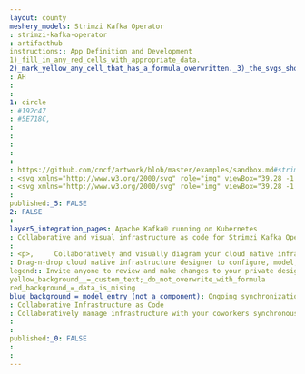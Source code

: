 ```yaml
---
layout: county 
meshery_models: Strimzi Kafka Operator
: strimzi-kafka-operator
: artifacthub
instructions:: App Definition and Development
1)_fill_in_any_red_cells_with_appropriate_data.
2)_mark_yellow_any_cell_that_has_a_formula_overwritten._3)_the_svgs_shouldn't_have_xml_header_they_are_added_programmatically_through_workflows: Streaming & Messaging
: AH
: 
: 
1: circle
: #192c47
: #5E718C, 
: 
: 
: 
: 
: 
: https://github.com/cncf/artwork/blob/master/examples/sandbox.md#strimzi-logos
: <svg xmlns="http://www.w3.org/2000/svg" role="img" viewBox="39.28 -1.97 281.94 323.44"><defs><linearGradient id="b" x1="-202.908" x2="-202.212" y1="-1.633" y2="-1.633" gradientTransform="rotate(64.94 -61021.575 94340.097) scale(594.10366)" gradientUnits="userSpaceOnUse"><stop offset="0" stop-color="#fff"/><stop offset="1" stop-color="#54bad8"/></linearGradient><clipPath id="a"><path fill="none" d="M183.91572 115.62933c-5.54817 7.11267-70.98378 22.98967-123.25192 46.53995v66.835l119.67377 69.09356 119.67379-69.09356v-13.88295a725.85637 725.85637 0 0 0-75.80815-10.22219c-105.26657-9.09661-7.79661-29.89085 36.3892-67.17C304.7791 100.44916 113.73735 89.235 113.73735 89.235s77.97583 16.39764 70.17832 26.39429"/></clipPath></defs><path fill="#192c47" d="M180.33827 4.32553L45.59879 82.11689v155.58548L180.33827 315.493l134.74018-77.79136V82.11689z"/><g clip-path="url(#a)"><path fill="url(#b)" d="M183.91572 115.62933c-5.54817 7.11267-70.98378 22.98967-123.25192 46.53995v66.835l119.67377 69.09356 119.67379-69.09356v-13.88295a725.85637 725.85637 0 0 0-75.80815-10.22219c-105.26657-9.09661-7.79661-29.89085 36.3892-67.17C304.7791 100.44916 113.73735 89.235 113.73735 89.235s77.97583 16.39764 70.17832 26.39429"/></g></svg>
: <svg xmlns="http://www.w3.org/2000/svg" role="img" viewBox="39.28 -1.97 281.94 323.44"><path fill="#fff" d="M180.33826 4.32553L45.59882 82.11691v155.58545L180.33826 315.493l134.74017-77.79132V82.11691zm119.67309 224.67871l-119.67376 69.09357-119.67377-69.09357v-66.835C112.932 138.619 178.36755 122.742 183.91571 115.6293l-.00006-.00006c7.79755-9.99664-70.17828-26.39424-70.17828-26.39424s191.04174 11.21418 146.855 48.49421c-44.18579 37.27911-141.65576 58.07336-36.38922 67.17a725.85543 725.85543 0 0 1 75.80816 10.22217z"/></svg>
: 
published:_5: FALSE
2: FALSE
: 
layer5_integration_pages: Apache Kafka® running on Kubernetes
: Collaborative and visual infrastructure as code for Strimzi Kafka Operator
: 
: <p>,     Collaboratively and visually diagram your cloud native infrastructure with GitOps-style pipeline integration. Design, test, and manage configuration your Kubernetes-based, containerized applications as a visual topology., </p>, <p>,     Looking for best practice cloud native design and deployment best practices? Choose from thousands of pre-built components in MeshMap. Choose from hundreds of ready-made design patterns by importing templates from Meshery Catalog or use our low code designer, MeshMap, to create and deploy your own cloud native infrastructure designs., </p>
: Drag-n-drop cloud native infrastructure designer to configure, model, and deploy your workloads.
legend:: Invite anyone to review and make changes to your private designs.
yellow_background__=_custom_text;_do_not_overwrite_with_formula
red_background_=_data_is_mising
blue_background_=_model_entry_(not_a_component): Ongoing synchronization of Kubernetes configuration and changes across any number of clusters.
: Collaborative Infrastructure as Code
: Collaboratively manage infrastructure with your coworkers synchronously sharing the same designs.
: 
: 
published:_0: FALSE
: 
: 
---
```

